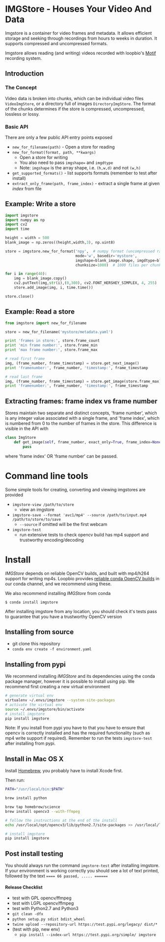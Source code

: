 IMGStore - Houses Your Video And Data
=====================================

Imgstore is a container for video frames and metadata. It allows efficient storage and seeking
through recordings from hours to weeks in duration. It supports compressed and uncompressed formats.

Imgstore allows reading (and writing) videos recorded with
loopbio's [Motif](http://loopbio.com/recording/) recording system.

## Introduction

### The Concept

Video data is broken into chunks, which can be individual video files `VideoImgStore`, or
a directory full of images `DirectoryImgStore`. The format of the chunks determines if the store is
compressed, uncompressed, lossless or lossy.

### Basic API

There are only a few public API entry points exposed

 * `new_for_filename(path)` - Open a store for reading
 * `new_for_format(format, path, **kwargs)`
    * Open a store for writing
    * You also need to pass `imgshape=` and `imgdtype`
    * Note: `imgshape` is the array shape, i.e. `(h,w,d)` and not `(w,h)`
 * `get_supported_formats()` - list supports formats (remember to test after install)
 * `extract_only_frame(path, frame_index)` - extract a single frame at given *index* from file

## Example: Write a store

```python
import imgstore
import numpy as np
import cv2
import time

height = width = 500
blank_image = np.zeros((height,width,3), np.uint8)

store = imgstore.new_for_format('npy',  # numpy format (uncompressed raw image frames)
                                mode='w', basedir='mystore',
                                imgshape=blank_image.shape, imgdtype=blank_image.dtype,
                                chunksize=1000)  # 1000 files per chunk (directory)

for i in range(40):
    img = blank_image.copy()
    cv2.putText(img,str(i),(0,300), cv2.FONT_HERSHEY_SIMPLEX, 4, 255)
    store.add_image(img, i, time.time())

store.close()
```

## Example: Read a store

```python
from imgstore import new_for_filename

store = new_for_filename('mystore/metadata.yaml')

print 'frames in store:', store.frame_count
print 'min frame number:', store.frame_min
print 'max frame number:', store.frame_max

# read first frame
img, (frame_number, frame_timestamp) = store.get_next_image()
print 'framenumber:', frame_number, 'timestamp:', frame_timestamp

# read last frame
img, (frame_number, frame_timestamp) = store.get_image(store.frame_max)
print 'framenumber:', frame_number, 'timestamp:', frame_timestamp
```

## Extracting frames: frame index vs frame number

Stores maintain two separate and distinct concepts, 'frame number', which
is any integer value associated with a single frame, and 'frame index', which is numbered
from 0 to the number of frames in the store. This difference is visible in the API with

```python
class ImgStore
    def get_image(self, frame_number, exact_only=True, frame_index=None):
        pass
```

where 'frame index' OR 'frame number' can be passed.


# Command line tools

Some simple tools for creating, converting and viewing imgstores are provided

* `imgstore-view /path/to/store`
  * view an imgstore
* `imgstore-save --format 'avc1/mp4' --source /path/to/input.mp4 /path/to/store/to/save`
  * `--source` if omitted will be the first webcam
* `imgstore-test`
  * run extensive tests to check opencv build has mp4 support and trustworthy encoding/decoding

# Install

*IMGStore* depends on reliable OpenCV builds, and built with mp4/h264 support for
writing mp4s. Loopbio provides [reliable conda OpenCV builds](http://blog.loopbio.com/conda-packages.html)
in our conda channel, and we recommend using these.

We also recommend installing *IMGStore* from conda

`$ conda install imgstore`

After installing imgstore from any location, you should check it's tests pass to guarantee that
you have a trustworthy OpenCV version

## Installing from source

 * git clone this repository
 * `conda env create -f environment.yaml`

## Installing from pypi

We recommend installing *IMGStore* and its dependencies using the conda package manager, however
it is possible to install using pip. We recommend first creating a new virtual environment 

```sh
# generate virtual env
virtualenv ~/.envs/imgstore --system-site-packages
# activate the virtual env
source ~/.envs/imgstore/bin/activate
# install imgstore
pip install imgstore
```

Note: If you install from pypi you have to that you have to ensure that opencv is correctly
installed and has the required functionality (such as mp4 write support if required). Remember
to run the tests `imgstore-test` after installing from pypi.

## Install in Mac OS X

Install [Homebrew](https://brew.sh/), you probably have to install Xcode first.

Then run:

```sh
PATH="/usr/local/bin:$PATH"

brew install python

brew tap homebrew/science
brew install opencv3 --with-ffmpeg

# follow the instructions at the end of the install
echo /usr/local/opt/opencv3/lib/python2.7/site-packages >> /usr/local/lib/python2.7/site-packages/opencv3.pth

# install imgstore
pip install imgstore
```

## Post install testing

You should always run the command `imgstore-test` after installing imgstore. If your
environment is working correctly you should see a lot of text printed, followed by the
text `==== 66 passed, ..... ======`

#### Release Checklist

* test with GPL opencv/ffmpeg
* test with LGPL opencv/ffmpeg
* test with Python2.7 and Python3
* `git clean -dfx`
* `python setup.py sdist bdist_wheel`
* `twine upload --repository-url https://test.pypi.org/legacy/ dist/*`
* (test with pip, new env)
  * `pip install --index-url https://test.pypi.org/simple/ imgstore`
